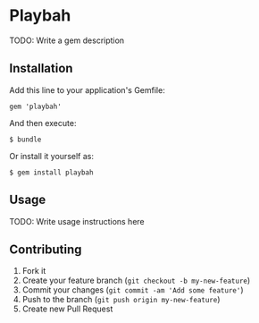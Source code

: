 # Playbah

TODO: Write a gem description

## Installation

Add this line to your application's Gemfile:

    gem 'playbah'

And then execute:

    $ bundle

Or install it yourself as:

    $ gem install playbah

## Usage

TODO: Write usage instructions here

## Contributing

1. Fork it
2. Create your feature branch (`git checkout -b my-new-feature`)
3. Commit your changes (`git commit -am 'Add some feature'`)
4. Push to the branch (`git push origin my-new-feature`)
5. Create new Pull Request
